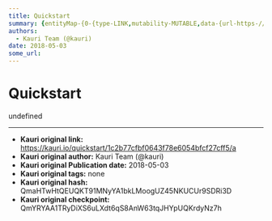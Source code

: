 ```yaml
---
title: Quickstart
summary: {entityMap-{0-{type-LINK,mutability-MUTABLE,data-{url-https-//github.com/ethereum/ens/blob/master/ensutils-testnet.js,title-https-//github.com/ethereum/ens/blob/master/ensutils-testnet.js}},blocks-[{key-foo,text-Just want to get a name and make it resolve to something? Here’s how.,type-unstyled,depth-0,inlineStyleRanges-,entityRanges-,data-{}},{key-8v237,text-,type-unstyled,depth-0,inlineStyleRanges-,entityRanges-,data-{}},{key-f7f4i,text-First, download ensutils-testnet.js to your local machine
authors:
  - Kauri Team (@kauri)
date: 2018-05-03
some_url: 
---
```


# Quickstart


undefined


---

- **Kauri original link:** https://kauri.io/quickstart/1c2b77cfbf0643f78e6054bfcf27cff5/a
- **Kauri original author:** Kauri Team (@kauri)
- **Kauri original Publication date:** 2018-05-03
- **Kauri original tags:** none
- **Kauri original hash:** QmaHTwHtQEUQKT91MNyYA1bkLMoogUZ45NKUCUr9SDRi3D
- **Kauri original checkpoint:** QmYRYAA1TRyDiXS6uLXdt6qS8AnW63tqJHYpUQKrdyNz7h



